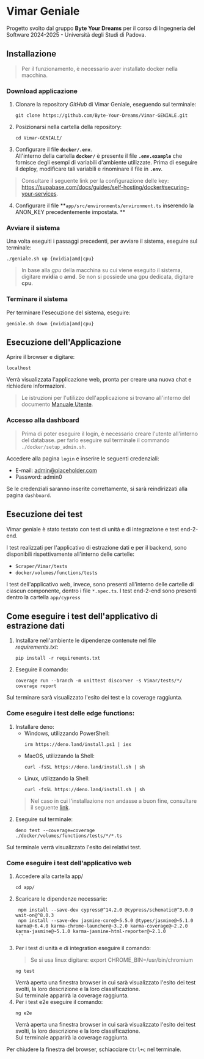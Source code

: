 # Vimar Geniale
Progetto svolto dal gruppo **Byte Your Dreams** per il corso di Ingegneria del Software 2024-2025 - Università degli Studi di Padova.

## Installazione
> Per il funzionamento, è necessario aver installato docker nella macchina.

### Download applicazione
1. Clonare la repository *GitHub* di Vimar Geniale, eseguendo sul terminale:
    ```
    git clone https://github.com/Byte-Your-Dreams/Vimar-GENIALE.git
    ```
2. Posizionarsi nella cartella della repository:
    ```
    cd Vimar-GENIALE/
    ```
3. Configurare il file **```docker/.env```**.  
All'interno della cartella **```docker/```** è presente il file **```.env.example```** che fornisce degli esempi di variabili d'ambiente utilizzate. Prima di eseguire il deploy, modificare tali variabili e rinominare il file in **```.env```**.
> Consultare il seguente link per la configurazione delle key: https://supabase.com/docs/guides/self-hosting/docker#securing-your-services.
4. Configurare il file **```app/src/environments/environment.ts``` inserendo la ANON_KEY precedentemente impostata. **
### Avviare il sistema
Una volta eseguiti i passaggi precedenti, per avviare il sistema, eseguire sul terminale:
```
./geniale.sh up {nvidia|amd|cpu}
```
> In base alla *gpu* della macchina su cui viene eseguito il sistema, digitare **nvidia** o **amd**. Se non si possiede una gpu dedicata, digitare **cpu**.

### Terminare il sistema
Per terminare l'esecuzione del sistema, eseguire:
```
geniale.sh down {nvidia|amd|cpu}
```

## Esecuzione dell'Applicazione
Aprire il browser e digitare:
```
localhost
```
Verrà visualizzata l'applicazione web, pronta per creare una nuova chat e richiedere informazioni.
> Le istruzioni per l'utilizzo dell'applicazione si trovano all'interno del documento [Manuale Utente](https://github.com/Byte-Your-Dreams/Documents/blob/main/Documenti%20Esterni/Manuale%20utente%20v1.0.0.pdf).

### Accesso alla dashboard
> Prima di poter eseguire il login, è necessario creare l'utente all'interno del database. per farlo eseguire sul terminale il commando 
```./docker/setup_admin.sh```.

Accedere alla pagina ```login``` e inserire le seguenti credenziali:
* E-mail: admin@placeholder.com
* Password: admin0

Se le credenziali saranno inserite correttamente, si sarà reindirizzati alla pagina ```dashboard```.

## Esecuzione dei test
Vimar geniale è stato testato con test di unità e di integrazione e test end-2-end.

I test realizzati per l'applicativo di estrazione dati e per il backend, sono disponibili rispettivamente all'interno delle cartelle:
* ```Scraper/Vimar/tests```
* ```docker/volumes/functions/tests```

I test dell'applicativo web, invece, sono presenti all'interno delle cartelle di ciascun componente, dentro i file ```*.spec.ts```. I test end-2-end sono presenti dentro la cartella ```app/cypress```
## Come eseguire i test dell'applicativo di estrazione dati
1. Installare nell'ambiente le dipendenze contenute nel file *requirements.txt*:
    ```
    pip install -r requirements.txt
    ```
2. Eseguire il comando:
    ``` 
    coverage run --branch -m unittest discorver -s Vimar/tests/*/
    coverage report
    ```
Sul terminare sarà visualizzato l'esito dei test e la coverage raggiunta.

### Come eseguire i test delle edge functions:
1. Installare deno:
    * Windows, utilizzando PowerShell:
        ```
        irm https://deno.land/install.ps1 | iex
        ```
    * MacOS,  utilizzando la Shell:
        ```
        curl -fsSL https://deno.land/install.sh | sh
        ```
    * Linux, utilizzando la Shell:
        ```
        curl -fsSL https://deno.land/install.sh | sh
        ```
    > Nel caso in cui l'installazione non andasse a buon fine, consultare il seguente [link](https://docs.deno.com/runtime/getting_started/installation/).
2. Eseguire sul terminale:
    ```
    deno test --coverage=coverage ./docker/volumes/functions/tests/*/*.ts
    ```
Sul terminale verrà visualizzato l'esito dei relativi test.

### Come eseguire i test dell'applicativo web
1. Accedere alla cartella app/
    ```
    cd app/
    ```
2. Scaricare le dipendenze necessarie:
   ```
    npm install --save-dev cypress@^14.2.0 @cypress/schematic@^3.0.0 wait-on@^8.0.3
    npm install --save-dev jasmine-core@~5.5.0 @types/jasmine@~5.1.0 karma@~6.4.0 karma-chrome-launcher@~3.2.0 karma-coverage@~2.2.0 karma-jasmine@~5.1.0 karma-jasmine-html-reporter@~2.1.0
    `` 
3. Per i test di unità e di integration eseguire il comando:
    > Se si usa linux digitare: export CHROME_BIN=/usr/bin/chromium
    ```
    ng test
    ```
    Verrà aperta una finestra browser in cui sarà visualizzato l'esito dei test svolti, la loro descrizione e la loro classificazione.   
    Sul terminale apparirà la coverage raggiunta.
4. Per i test e2e eseguire il comando:
    ```
    ng e2e
    ```
   Verrà aperta una finestra browser in cui sarà visualizzato l'esito dei test svolti, la loro descrizione e la loro classificazione.   
Sul terminale apparirà la coverage raggiunta.

Per chiudere la finestra del browser, schiacciare ```Ctrl+c``` nel terminale.
